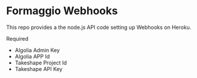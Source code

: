 # Formaggio Webhooks
This repo provides a the node.js API code setting up Webhooks on Heroku.

Required
- Algolia Admin Key
- Algolia APP Id
- Takeshape Project Id
- Takeshape API Key
